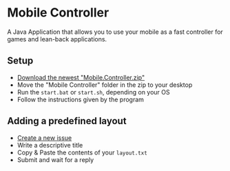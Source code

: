 # Mobile Controller

A Java Application that allows you to use your mobile as a fast controller for games and lean-back applications.

## Setup

+ [Download the newest "Mobile.Controller.zip"](https://github.com/timmyrs/Mobile-Controller/releases)
+ Move the "Mobile Controller" folder in the zip to your desktop
+ Run the `start.bat` or `start.sh`, depending on your OS
+ Follow the instructions given by the program

## Adding a predefined layout

+ [Create a new issue](https://github.com/timmyrs/Mobile-Controller/issues/new)
+ Write a descriptive title
+ Copy & Paste the contents of your `layout.txt`
+ Submit and wait for a reply
